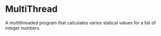 MultiThread
===========

A multithreaded program that calculates varios statical values for a list of integer numbers. 
